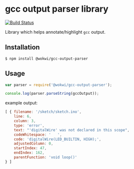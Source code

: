 # gcc output parser library

[![Build Status](https://travis-ci.org/wokwi/gcc-output-parser.svg?branch=master)](https://travis-ci.org/wokwi/gcc-output-parser)

Library which helps annotate/highlight `gcc` output.

## Installation

```shell
$ npm install @wokwi/gcc-output-parser
```

## Usage

```javascript
var parser = require('@wokwi/gcc-output-parser');

console.log(parser.parseString(gccOutput));
```

example output:

```javascript
[ { filename: '/sketch/sketch.ino',
    line: 6,
    column: 3,
    type: 'error',
    text: "'digitalWire' was not declared in this scope",
    codeWhitespace: '   ',
    code: 'digitalWire(LED_BUILTIN, HIGH);',
    adjustedColumn: 0,
    startIndex: 47,
    endIndex: 162,
    parentFunction: 'void loop()'
} ]
```
